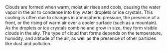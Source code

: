 Clouds are formed when warm, moist air rises and cools, causing the water vapor in the air to condense into tiny water droplets or ice crystals. This cooling is often due to changes in atmospheric pressure, the presence of a front, or the rising of warm air over a cooler surface (such as a mountain). As the droplets or ice crystals combine and grow in size, they form visible clouds in the sky. The type of cloud that forms depends on the temperature, humidity, and altitude of the air, as well as the presence of other particles like dust and pollution.
